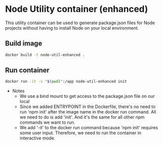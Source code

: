 # Node Utility container (enhanced)
This utility container can be used to generate package.json files for Node projects without having to install Node on your local environment.

## Build image
```bash
docker build -t node-util-enhanced .
```

## Run container
```bash
docker run -it -v "$(pwd)":/app node-util-enhanced init
```

- Notes
  - We use a bind mount to get access to the package.json file on our local
  - Since we added ENTRYPOINT in the Dockerfile, there's no need to run 'npm init' after the image name in the docker run command. All we need to do is add 'init'. And it's the same for all other npm commands we want to run.
  - We add '-it' to the docker run command because 'npm init' requires some user input. Therefore, we need to run the container in interactive mode.